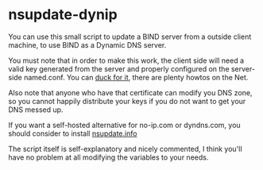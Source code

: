 # nsupdate-dynip

You can use this small script to update a BIND server from a outside client machine, to use BIND as a Dynamic DNS server.

You must note that in order to make this work, the client side will need a valid key generated from the server and properly configured on the server-side named.conf. You can [duck for it](https://duckduckgo.com/?q=painless+dynamic+dns), there are plenty howtos on the Net.

Also note that anyone who have that certificate can modify you DNS zone, so you cannot happily distribute your keys if you do not want to get your DNS messed up.

If you want a self-hosted alternative for no-ip.com or dyndns.com, you should consider to install [nsupdate.info](https://github.com/nsupdate-info/nsupdate.info)

The script itself is self-explanatory and nicely commented, I think you'll have no problem at all modifying the variables to your needs.


